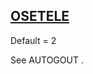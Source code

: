 ## [OSETELE](https://nexus.hexagon.com/documentationcenter/bundle/MSC_Nastran_2022.4/page/Nastran_Combined_Book/qrg/parameters/TOC.OSETELE.xhtml)

Default = 2

See  AUTOGOUT .

